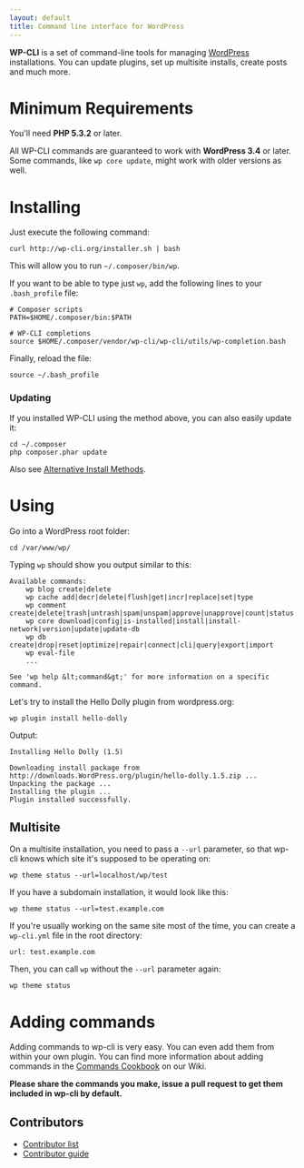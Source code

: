 ```yaml
---
layout: default
title: Command line interface for WordPress
---
```

**WP-CLI** is a set of command-line tools for managing [WordPress](http://wordpress.org) installations. You can update plugins, set up multisite installs, create posts and much more.

Minimum Requirements
==========

You'll need **PHP 5.3.2** or later.

All WP-CLI commands are guaranteed to work with **WordPress 3.4** or later. Some commands, like `wp core update`, might work with older versions as well.

Installing
==========

Just execute the following command:

```
curl http://wp-cli.org/installer.sh | bash
```

This will allow you to run `~/.composer/bin/wp`.

If you want to be able to type just `wp`, add the following lines to your `.bash_profile` file:

```
# Composer scripts
PATH=$HOME/.composer/bin:$PATH

# WP-CLI completions
source $HOME/.composer/vendor/wp-cli/wp-cli/utils/wp-completion.bash
```

Finally, reload the file:

```
source ~/.bash_profile
```

### Updating

If you installed WP-CLI using the method above, you can also easily update it:

```
cd ~/.composer
php composer.phar update
```

Also see [Alternative Install Methods](https://github.com/wp-cli/wp-cli/wiki/Alternative-Install-Methods).

Using
=====

Go into a WordPress root folder:

```
cd /var/www/wp/
```

Typing `wp` should show you output similar to this:

```
Available commands:
    wp blog create|delete
    wp cache add|decr|delete|flush|get|incr|replace|set|type
    wp comment create|delete|trash|untrash|spam|unspam|approve|unapprove|count|status|last
    wp core download|config|is-installed|install|install-network|version|update|update-db
    wp db create|drop|reset|optimize|repair|connect|cli|query|export|import
    wp eval-file
    ...

See 'wp help &lt;command&gt;' for more information on a specific command.
```

Let's try to install the Hello Dolly plugin from wordpress.org:

```
wp plugin install hello-dolly
```

Output:

```
Installing Hello Dolly (1.5)

Downloading install package from http://downloads.WordPress.org/plugin/hello-dolly.1.5.zip ...
Unpacking the package ...
Installing the plugin ...
Plugin installed successfully.
```

Multisite
---------

On a multisite installation, you need to pass a `--url` parameter, so that wp-cli knows which site it's supposed to be operating on:

```
wp theme status --url=localhost/wp/test
```

If you have a subdomain installation, it would look like this:

```
wp theme status --url=test.example.com
```

If you're usually working on the same site most of the time, you can create a `wp-cli.yml` file in the root directory:

```
url: test.example.com
```

Then, you can call `wp` without the `--url` parameter again:

```
wp theme status
```

Adding commands
===============

Adding commands to wp-cli is very easy. You can even add them from within your own plugin.
You can find more information about adding commands in the [Commands Cookbook](https://github.com/wp-cli/wp-cli/wiki/Commands-Cookbook) on our Wiki.

**Please share the commands you make, issue a pull request to get them included in wp-cli by default.**

Contributors
------------

- [Contributor list](https://github.com/wp-cli/wp-cli/contributors)
- [Contributor guide](https://github.com/wp-cli/wp-cli/blob/master/CONTRIBUTING.md)

